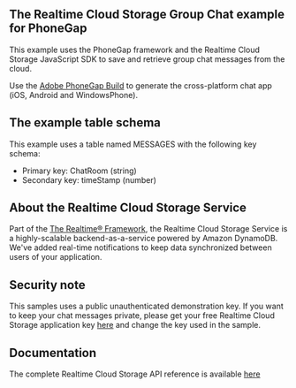 ## The Realtime Cloud Storage Group Chat example for PhoneGap 
This example uses the PhoneGap framework and the Realtime Cloud Storage JavaScript SDK to save and retrieve group chat messages from the cloud.

Use the [Adobe PhoneGap Build](https://build.phonegap.com/) to generate the cross-platform chat app (iOS, Android and WindowsPhone). 

## The example table schema
This example uses a table named MESSAGES with the following key schema:

- Primary key: ChatRoom (string)
- Secondary key: timeStamp (number)

## About the Realtime Cloud Storage Service
Part of the [The Realtime® Framework](http://framework.realtime.co), the Realtime Cloud Storage Service is a highly-scalable backend-as-a-service powered by Amazon DynamoDB. We've added real-time notifications to keep data synchronized between users of your application.


## Security note
This samples uses a public unauthenticated demonstration key. If you want to keep your chat messages private, please get your free Realtime Cloud Storage application key [here](https://accounts.realtime.co/signup/) and change the key used in the sample. 
 
## Documentation
The complete Realtime Cloud Storage API reference is available [here](http://framework.realtime.co/storage/#documentation)